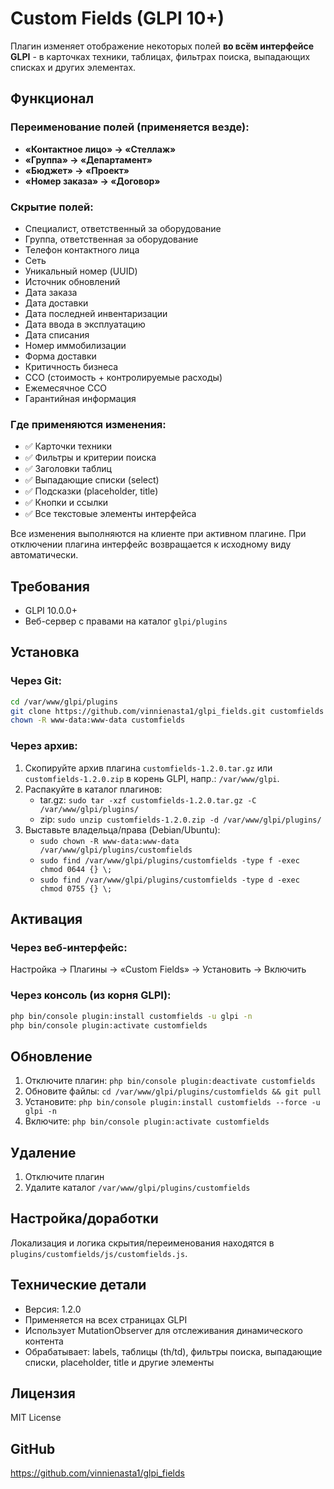 # Custom Fields (GLPI 10+)

Плагин изменяет отображение некоторых полей **во всём интерфейсе GLPI** - в карточках техники, таблицах, фильтрах поиска, выпадающих списках и других элементах.

## Функционал

### Переименование полей (применяется везде):
- **«Контактное лицо» → «Стеллаж»**
- **«Группа» → «Департамент»**
- **«Бюджет» → «Проект»**
- **«Номер заказа» → «Договор»**

### Скрытие полей:
- Специалист, ответственный за оборудование
- Группа, ответственная за оборудование
- Телефон контактного лица
- Сеть
- Уникальный номер (UUID)
- Источник обновлений
- Дата заказа
- Дата доставки
- Дата последней инвентаризации
- Дата ввода в эксплуатацию
- Дата списания
- Номер иммобилизации
- Форма доставки
- Критичность бизнеса
- СCO (стоимость + контролируемые расходы)
- Ежемесячное СCO
- Гарантийная информация

### Где применяются изменения:
- ✅ Карточки техники
- ✅ Фильтры и критерии поиска
- ✅ Заголовки таблиц
- ✅ Выпадающие списки (select)
- ✅ Подсказки (placeholder, title)
- ✅ Кнопки и ссылки
- ✅ Все текстовые элементы интерфейса

Все изменения выполняются на клиенте при активном плагине. При отключении плагина интерфейс возвращается к исходному виду автоматически.

## Требования
- GLPI 10.0.0+
- Веб-сервер с правами на каталог `glpi/plugins`

## Установка

### Через Git:
```bash
cd /var/www/glpi/plugins
git clone https://github.com/vinnienasta1/glpi_fields.git customfields
chown -R www-data:www-data customfields
```

### Через архив:
1. Скопируйте архив плагина `customfields-1.2.0.tar.gz` или `customfields-1.2.0.zip` в корень GLPI, напр.: `/var/www/glpi`.
2. Распакуйте в каталог плагинов:
   - tar.gz: `sudo tar -xzf customfields-1.2.0.tar.gz -C /var/www/glpi/plugins/`
   - zip: `sudo unzip customfields-1.2.0.zip -d /var/www/glpi/plugins/`
3. Выставьте владельца/права (Debian/Ubuntu):
   - `sudo chown -R www-data:www-data /var/www/glpi/plugins/customfields`
   - `sudo find /var/www/glpi/plugins/customfields -type f -exec chmod 0644 {} \;`
   - `sudo find /var/www/glpi/plugins/customfields -type d -exec chmod 0755 {} \;`

## Активация

### Через веб-интерфейс:
Настройка → Плагины → «Custom Fields» → Установить → Включить

### Через консоль (из корня GLPI):
```bash
php bin/console plugin:install customfields -u glpi -n
php bin/console plugin:activate customfields
```

## Обновление
1. Отключите плагин: `php bin/console plugin:deactivate customfields`
2. Обновите файлы: `cd /var/www/glpi/plugins/customfields && git pull`
3. Установите: `php bin/console plugin:install customfields --force -u glpi -n`
4. Включите: `php bin/console plugin:activate customfields`

## Удаление
1. Отключите плагин
2. Удалите каталог `/var/www/glpi/plugins/customfields`

## Настройка/доработки
Локализация и логика скрытия/переименования находятся в `plugins/customfields/js/customfields.js`.

## Технические детали
- Версия: 1.2.0
- Применяется на всех страницах GLPI
- Использует MutationObserver для отслеживания динамического контента
- Обрабатывает: labels, таблицы (th/td), фильтры поиска, выпадающие списки, placeholder, title и другие элементы

## Лицензия
MIT License

## GitHub
https://github.com/vinnienasta1/glpi_fields
